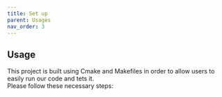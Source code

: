 ```yaml
---
title: Set up
parent: Usages
nav_order: 3
---
```


## Usage
This project is built using Cmake and Makefiles in order to allow users to easily run our code and tets it.<br/>
Please follow these necessary steps: <br/>
